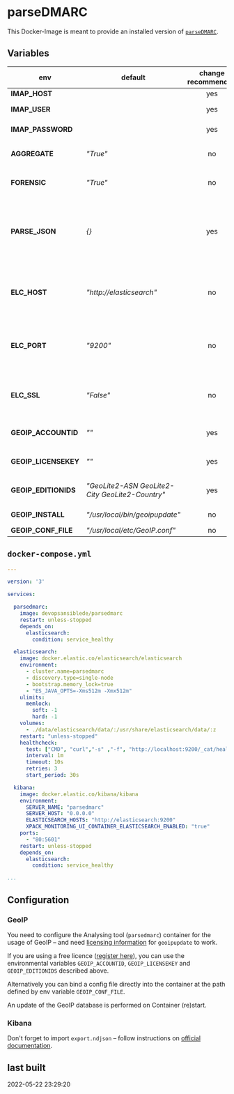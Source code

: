 # parseDMARC

This Docker-Image is meant to provide an installed version of [`parseDMARC`](https://pypi.org/project/parsedmarc/).

## Variables

| env               | default           | change recommended | description |
| ----------------- | ----------------- |:------------------:| ----------- |
| **IMAP_HOST**     |                   | yes                | IMAP host to connect to |
| **IMAP_USER**     |                   | yes                | IMAP user to connect with to the IMAP Host |
| **IMAP_PASSWORD** |                   | yes                | IMAP password for IMAP user |
| **AGGREGATE**     | *"True"*          | no                 | `general.save_aggregate`: (Python) boolean – save aggregate report data |
| **FORENSIC**      | *"True"*          | no                 | `general.save_forensic`: (Python) boolean – save forensic report data |
| **PARSE_JSON**    | *{}*              | yes                | JSON string, that holds hierarchical config data (`general.save_aggregate` would override `AGGREGATE`, if defined as `{ "general": { "save_aggregate": "False" }}` e.g.) |
| **ELC_HOST**      | *"http://elasticsearch"* | no          | part of `elasticsearch.hosts`: Host of Elastic Search – change if not using `docker-compose.yml` below. |
| **ELC_PORT**      | *"9200"*          | no                 | part of `elasticsearch.hosts`: Port of Elastic Search – change if not using `docker-compose.yml` below. |
| **ELC_SSL**       | *"False"*         | no                 | `elasticsearch.ssl`: SSL status of Elastic Search connection – change if not using `docker-compose.yml` below. |
| **GEOIP_ACCOUNTID** | *""*            | yes                | `AccountID` value of your MaxMind GeoIP license config |
| **GEOIP_LICENSEKEY** | *""*           | yes                | `LicenseKey` value of your MaxMind GeoIP license config |
| **GEOIP_EDITIONIDS** | *"GeoLite2-ASN GeoLite2-City GeoLite2-Country"* | yes | `EditionIDs` value of your MaxMind GeoIP license config |
| **GEOIP_INSTALL** | *"/usr/local/bin/geoipupdate"* | no    | Installation path for GeoIP |
| **GEOIP_CONF_FILE** | *"/usr/local/etc/GeoIP.conf"* | no   | GeoIP Config file path |

## `docker-compose.yml`

```yml
---

version: '3'

services:

  parsedmarc:
    image: devopsansiblede/parsedmarc
    restart: unless-stopped
    depends_on:
      elasticsearch:
        condition: service_healthy

  elasticsearch:
    image: docker.elastic.co/elasticsearch/elasticsearch
    environment:
      - cluster.name=parsedmarc
      - discovery.type=single-node
      - bootstrap.memory_lock=true
      - "ES_JAVA_OPTS=-Xms512m -Xmx512m"
    ulimits:
      memlock:
        soft: -1
        hard: -1
    volumes:
      - ./data/elasticsearch/data/:/usr/share/elasticsearch/data/:z
    restart: "unless-stopped"
    healthcheck:
      test: ["CMD", "curl","-s" ,"-f", "http://localhost:9200/_cat/health"]
      interval: 1m
      timeout: 10s
      retries: 3
      start_period: 30s

  kibana:
    image: docker.elastic.co/kibana/kibana
    environment:
      SERVER_NAME: "parsedmarc"
      SERVER_HOST: "0.0.0.0"
      ELASTICSEARCH_HOSTS: "http://elasticsearch:9200"
      XPACK_MONITORING_UI_CONTAINER_ELASTICSEARCH_ENABLED: "true"
    ports:
      - "80:5601"
    restart: unless-stopped
    depends_on:
      elasticsearch:
        condition: service_healthy

...
```

## Configuration

### GeoIP

You need to configure the Analysing tool (`parsedmarc`) container for the usage of GeoIP – and need [licensing information](https://dev.maxmind.com/geoip/updating-databases?lang=en#2-obtain-geoipconf-with-account-information) for `geoipupdate` to work.

If you are using a free licence ([register here](https://www.maxmind.com/en/geolite2/signup)), you can use the environmental variables `GEOIP_ACCOUNTID`, `GEOIP_LICENSEKEY` and `GEOIP_EDITIONIDS` described above.

Alternatively you can bind a config file directly into the container at the path defined by env variable `GEOIP_CONF_FILE`.

An update of the GeoIP database is performed on Container (re)start.

### Kibana

Don't forget to import `export.ndjson` – follow instructions on [official documentation](https://domainaware.github.io/parsedmarc/#elasticsearch-and-kibana).

## last built

2022-05-22 23:29:20
